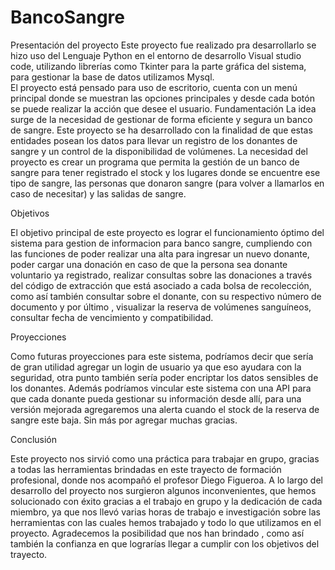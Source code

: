 # BancoSangre
Presentación del proyecto 
Este proyecto fue realizado pra desarrollarlo se hizo uso del Lenguaje Python en el entorno de desarrollo Visual studio code, utilizando librerías como Tkinter para la parte gráfica del sistema,  para gestionar la base de datos utilizamos Mysql.  
El proyecto está  pensado para uso de escritorio, cuenta con un menú principal donde se muestran las opciones principales y desde cada botón se puede realizar la acción que desee el usuario.
Fundamentación 
La idea surge de la necesidad de gestionar de forma eficiente y segura un banco de sangre. Este proyecto se ha desarrollado con la finalidad de que estas entidades posean   los datos para llevar un registro de los donantes de sangre y un control de la disponibilidad de volúmenes.
La necesidad del proyecto es crear un programa que permita la gestión de un banco de sangre para tener registrado el stock y los lugares donde se encuentre ese tipo 
de sangre, las personas que donaron sangre (para volver a llamarlos en caso de necesitar) y las salidas de sangre. 

Objetivos 

El objetivo principal de este proyecto es lograr el  funcionamiento óptimo del sistema para gestion de informacion para banco sangre, cumpliendo con las funciones de poder realizar una alta para ingresar un nuevo donante, poder cargar una donación en caso de que la persona sea donante voluntario ya registrado, realizar consultas sobre las donaciones a través del código de extracción que está asociado a cada bolsa de recolección, como así también consultar sobre el donante, con su respectivo número de documento y por último , visualizar la reserva de volúmenes sanguíneos, consultar fecha de vencimiento y compatibilidad. 

Proyecciones 

Como futuras proyecciones para este sistema, podríamos decir que sería de gran utilidad agregar un login de usuario ya que eso ayudara con la seguridad, otra punto también sería poder encriptar los datos sensibles de los donantes. 
Además podríamos  vincular este sistema con una API para que cada donante pueda gestionar su información desde allí, para una versión mejorada agregaremos una alerta cuando el stock de la reserva de sangre este baja. 
Sin más por agregar muchas gracias.


Conclusión 

Este proyecto nos sirvió como una práctica para  trabajar en grupo,  gracias a todas las herramientas brindadas en este trayecto de formación profesional,  donde nos acompañó el profesor Diego Figueroa.  A lo largo del desarrollo del proyecto nos surgieron algunos inconvenientes, que hemos solucionado con éxito gracias a el trabajo en grupo y la dedicación de cada miembro, ya que nos llevó varias horas de trabajo e investigación sobre las herramientas con las cuales hemos trabajado y todo lo que utilizamos en el proyecto. 
Agradecemos la posibilidad que nos han brindado , como así también la confianza en que lograrías llegar a cumplir con los objetivos del trayecto. 



